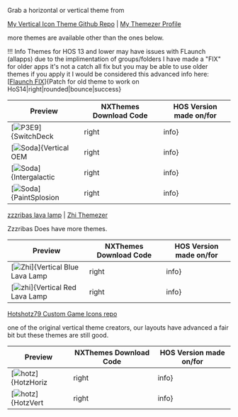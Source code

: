 Grab a horizontal or vertical theme from

[My Vertical Icon Theme Github Repo](https://github.com/sodasoba1/nx-vertical-themes) | [My Themezer Profile](https://themezer.net/creators/458711011998957578)

more themes are available other than the ones below.


!!! Info
    Themes for HOS 13 and lower may have issues with FLaunch (allapps) due to the implimentation of groups/folders
	I have made a "FIX" for older apps it's not a catch all fix but you may be able to use older themes if you apply it
	I would be considered this advanced	info here: [[Flaunch FIX](flfixind.md)]{Patch for old theme to work on HoS14|right|rounded|bounce|success}


|  Preview		  	       | NXThemes Download Code	  				  	      | HOS Version made on/for |
|------------------------------|----------------------------------------------------------------|-------------------------|
| [![P3E9](<img/supportedthemes/soda1.png>)]{SwitchDeck|right|info}     |  [[P3E9](https://themezer.net/packs/SwitchDeck-3e9)]{themezer.net/packs/SwitchDeck-3e9|right|rounded|bounce|success} <BR><br>Extra: <br> [[Option.szs Diff Patching](layouteditor-patch.md)]{Not Required But Recommended|top|rounded|bounce|info} | [14.0.0+]{Works with new HOS14+ Groups|left|rounded|bounce|success} 	  		  |
| [![Soda](<img/supportedthemes/soda3.png>)]{Vertical OEM|right|info}      |  [[P3E1](https://themezer.net/packs/Vertical-OEM-14.0-3e1)]{themezer.net/packs/Vertical-OEM-14.0-3e1|right|rounded|bounce|success}      | [14.0.0+]{Works with new HOS14+ Groups|left|rounded|bounce|success}			  |
| [![Soda](<img/supportedthemes/soda2.png>)]{Intergalactic|right|info}      |  [[P3B0](https://themezer.net/packs/Intergalactic-Verical-3b0)]{themezer.net/packs/Intergalactic-Verical-3b0|right|rounded|bounce|error}  | [13.0.0]{OLD|left|rounded|bounce|error} 			  |
| [![Soda](<img/supportedthemes/soda4.png>)]{PaintSplosion|right|info}  	 |  [[P38C](https://themezer.net/packs/PaintSplosion-Vertical-38c)]{themezer.net/packs/PaintSplosion-Vertical-38c|right|rounded|bounce|error} | [13.0.0]{OLD|left|rounded|bounce|error}            |

[zzzribas lava lamp](https://github.com/zzzribas/Lava-Lamp) | [Zhi Themezer](https://themezer.net/creators/239384767785730048)

Zzzribas Does have more themes.

|  Preview	 	  	        | NXThemes Download Code	  				  	       | HOS Version made on/for |
|-------------------------------|----------------------------------------------------------------|-------------------------|
| [![Zhi](<img/supportedthemes/MockupBlueV.png>)]{Vertical Blue Lava Lamp|right|info}  | [[P371](https://themezer.net/packs/Vertical-Blue-Lava-Lamp-371)]{themezer.net/packs/Vertical-Blue-Lava-Lamp-371|right|rounded|bounce|success} | [13.0.0]{OLD|left|rounded|bounce|error} 			   |
| [![zhi](<img/supportedthemes/MockupRedV.png>)]{Vertical Red Lava Lamp|right|info}   | [[P370](https://themezer.net/packs/Vertical-Red-Lava-Lamp-370)]{themezer.net/packs/Vertical-Red-Lava-Lamp-370|right|rounded|bounce|success} | [13.0.0]{OLD|left|rounded|bounce|error} 			   |

[Hotshotz79 Custom Game Icons repo](https://github.com/hotshotz79/NX-Custom-Game-Icons)

one of the original vertical theme creators, our layouts have advanced a fair bit but these themes are still good.

|  Preview		  	       | NXThemes Download Code	  				  	      | HOS Version made on/for |
|------------------------------|----------------------------------------------------------------|-------------------------|
| [![hotz](<img/supportedthemes/Hotz-h.png>)]{HotzHoriz|right|info}     | GitHub only									| 11.0.1			  |
| [![hotz](<img/supportedthemes/Hotz-v.png>)]{HotzVert|right|info}     | Github only									| 11.0.1                  |
